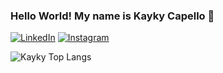 ### Hello World! My name is Kayky Capello 👋

[![LinkedIn](https://img.shields.io/badge/LinkedIn-0077B5?style=for-the-badge&logo=linkedin&logoColor=white)](https://www.linkedin.com/in/kayky-capello/)
[![Instagram](    https://img.shields.io/badge/Instagram-E4405F?style=for-the-badge&logo=instagram&logoColor=white)](https://www.instagram.com/kaykycapello/)

![Kayky Top Langs](https://github-readme-stats.vercel.app/api/top-langs/?username=KaykyRZC&layout=compact&theme=dracula)
